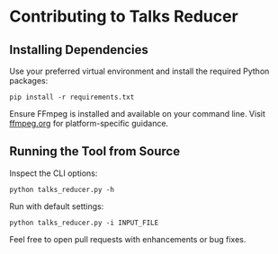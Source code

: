 # Contributing to Talks Reducer

## Installing Dependencies
Use your preferred virtual environment and install the required Python packages:

```
pip install -r requirements.txt
```

Ensure FFmpeg is installed and available on your command line. Visit [ffmpeg.org](https://ffmpeg.org) for platform-specific guidance.

## Running the Tool from Source
Inspect the CLI options:

```
python talks_reducer.py -h
```

Run with default settings:

```
python talks_reducer.py -i INPUT_FILE
```

Feel free to open pull requests with enhancements or bug fixes.
